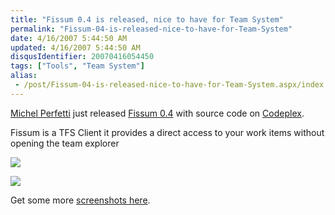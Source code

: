 ```yaml
---
title: "Fissum 0.4 is released, nice to have for Team System"
permalink: "Fissum-04-is-released-nice-to-have-for-Team-System"
date: 4/16/2007 5:44:50 AM
updated: 4/16/2007 5:44:50 AM
disqusIdentifier: 20070416054450
tags: ["Tools", "Team System"]
alias:
 - /post/Fissum-04-is-released-nice-to-have-for-Team-System.aspx/index.html
---
```

[Michel Perfetti](http://www.techheadbrothers.com/Auteurs.aspx?id=b95dd8bc-99ff-4504-8c63-a8ae2757b451) just released [Fissum 0.4](http://www.codeplex.com/fissum/Release/ProjectReleases.aspx?ReleaseId=3014) with source code on [Codeplex](http://www.codeplex.com/fissum).

Fissum is a TFS Client it provides a direct access to your work items without opening the team explorer
<!-- more -->

![](http://www.codeplex.com/fissum/Project/FileDownload.aspx?DownloadId=4166) 

![](http://www.codeplex.com/fissum/Project/FileDownload.aspx?DownloadId=10424) 

Get some more [screenshots here](http://www.codeplex.com/fissum/Wiki/View.aspx?title=Screenshots&referringTitle=Home).
